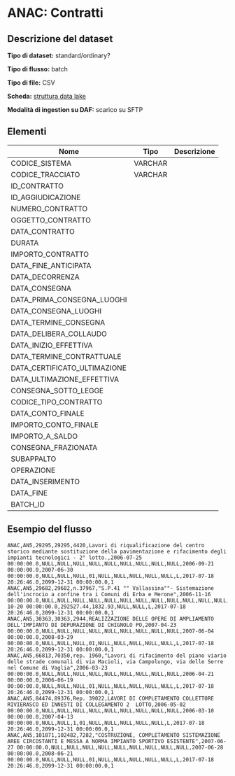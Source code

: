 # ANAC: Contratti

## Descrizione del dataset



**Tipo di dataset:** standard/ordinary?

**Tipo di flusso:** batch

**Tipo di file:** CSV

**Scheda:** [struttura data lake](resources/ANAC_UPSI_StrutturaDataLakeANAC_V1.pdf)

**Modalità di ingestion su DAF:** scarico su SFTP


## Elementi

| Nome | Tipo   | Descrizione                     |
|------|--------|---------------------------------|
| CODICE_SISTEMA | VARCHAR |
| CODICE_TRACCIATO | VARCHAR |
| ID_CONTRATTO | |
| ID_AGGIUDICAZIONE | |
| NUMERO_CONTRATTO | |
| OGGETTO_CONTRATTO | |
| DATA_CONTRATTO | |
| DURATA | |
| IMPORTO_CONTRATTO | |
| DATA_FINE_ANTICIPATA | |
| DATA_DECORRENZA | |
| DATA_CONSEGNA | |
| DATA_PRIMA_CONSEGNA_LUOGHI | |
| DATA_CONSEGNA_LUOGHI | |
| DATA_TERMINE_CONSEGNA | |
| DATA_DELIBERA_COLLAUDO | |
| DATA_INIZIO_EFFETTIVA | |
| DATA_TERMINE_CONTRATTUALE | |
| DATA_CERTIFICATO_ULTIMAZIONE | |
| DATA_ULTIMAZIONE_EFFETTIVA | |
| CONSEGNA_SOTTO_LEGGE | |
| CODICE_TIPO_CONTRATTO | |
| DATA_CONTO_FINALE | |
| IMPORTO_CONTO_FINALE | |
| IMPORTO_A_SALDO | |
| CONSEGNA_FRAZIONATA
| SUBAPPALTO | |
| OPERAZIONE
| DATA_INSERIMENTO
| DATA_FINE
| BATCH_ID

## Esempio del flusso

```
ANAC,AN5,29295,29295,4420,Lavori di riqualificazione del centro storico mediante sostituzione della pavimentazione e rifacimento degli impianti tecnologici - 2° lotto.,2006-07-25 00:00:00.0,NULL,NULL,NULL,NULL,NULL,NULL,NULL,NULL,NULL,2006-09-21 00:00:00.0,2007-06-30 00:00:00.0,NULL,NULL,NULL,01,NULL,NULL,NULL,NULL,NULL,L,2017-07-18 20:26:46.0,2099-12-31 00:00:00.0,1
ANAC,AN5,29682,29682,n.37967,"S.P.41 "" Vallassina""- Sistemazione dell'incrocio a confine tra i Comuni di Erba e Merone",2006-11-16 00:00:00.0,NULL,NULL,NULL,NULL,NULL,NULL,NULL,NULL,NULL,NULL,NULL,NULL,NULL,NULL,01,2007-10-20 00:00:00.0,292527.44,1832.93,NULL,NULL,L,2017-07-18 20:26:46.0,2099-12-31 00:00:00.0,1
ANAC,AN5,30363,30363,2944,REALIZZAZIONE DELLE OPERE DI AMPLIAMENTO DELL'IMPIANTO DI DEPURAZIONE DI CHIGNOLO PO,2007-04-23 00:00:00.0,NULL,NULL,NULL,NULL,NULL,NULL,NULL,NULL,NULL,2007-06-04 00:00:00.0,2008-03-29 00:00:00.0,NULL,NULL,NULL,01,NULL,NULL,NULL,NULL,NULL,L,2017-07-18 20:26:46.0,2099-12-31 00:00:00.0,1
ANAC,AN5,66813,70350,rep. 1960,"Lavori di rifacimento del piano viario delle strade comunali di via Macioli, via Campolungo, via delle Serre nel Comune di Vaglia",2006-03-23 00:00:00.0,NULL,NULL,NULL,NULL,NULL,NULL,NULL,NULL,NULL,2006-04-21 00:00:00.0,2006-06-19 00:00:00.0,NULL,NULL,NULL,01,NULL,NULL,NULL,NULL,NULL,L,2017-07-18 20:26:46.0,2099-12-31 00:00:00.0,1
ANAC,AN5,84474,89376,Rep. 39022,LAVORI DI COMPLETAMENTO COLLETTORE RIVIERASCO ED INNESTI DI COLLEGAMENTO 2  LOTTO,2006-05-02 00:00:00.0,NULL,NULL,NULL,NULL,NULL,NULL,NULL,NULL,NULL,2006-03-10 00:00:00.0,2007-04-13 00:00:00.0,NULL,NULL,1,01,NULL,NULL,NULL,NULL,NULL,L,2017-07-18 20:26:46.0,2099-12-31 00:00:00.0,1
ANAC,AN5,101871,102482,7282,"COSTRUZIONE, COMPLETAMENTO SISTEMAZIONE AREE CIRCOSTANTI E MESSA A NORMA IMPIANTO SPORTIVO ESISTENTE",2007-06-27 00:00:00.0,NULL,NULL,NULL,NULL,NULL,NULL,NULL,NULL,NULL,2007-06-28 00:00:00.0,2008-06-21 00:00:00.0,NULL,NULL,NULL,01,NULL,NULL,NULL,NULL,NULL,L,2017-07-18 20:26:46.0,2099-12-31 00:00:00.0,1

```
